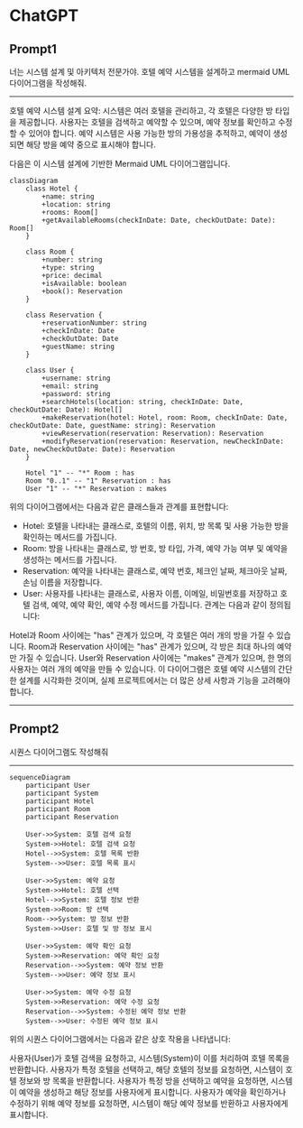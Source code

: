 # ChatGPT

## Prompt1 
너는 시스템 설계 및 아키텍처 전문가야. 호텔 예약 시스템을 설계하고 mermaid UML 다이어그램을 작성해줘.

---

호텔 예약 시스템 설계 요약:
시스템은 여러 호텔을 관리하고, 각 호텔은 다양한 방 타입을 제공합니다.
사용자는 호텔을 검색하고 예약할 수 있으며, 예약 정보를 확인하고 수정할 수 있어야 합니다.
예약 시스템은 사용 가능한 방의 가용성을 추적하고, 예약이 생성되면 해당 방을 예약 중으로 표시해야 합니다.


다음은 이 시스템 설계에 기반한 Mermaid UML 다이어그램입니다.

```mermaid
classDiagram
    class Hotel {
        +name: string
        +location: string
        +rooms: Room[]
        +getAvailableRooms(checkInDate: Date, checkOutDate: Date): Room[]
    }

    class Room {
        +number: string
        +type: string
        +price: decimal
        +isAvailable: boolean
        +book(): Reservation
    }

    class Reservation {
        +reservationNumber: string
        +checkInDate: Date
        +checkOutDate: Date
        +guestName: string
    }

    class User {
        +username: string
        +email: string
        +password: string
        +searchHotels(location: string, checkInDate: Date, checkOutDate: Date): Hotel[]
        +makeReservation(hotel: Hotel, room: Room, checkInDate: Date, checkOutDate: Date, guestName: string): Reservation
        +viewReservation(reservation: Reservation): Reservation
        +modifyReservation(reservation: Reservation, newCheckInDate: Date, newCheckOutDate: Date): Reservation
    }

    Hotel "1" -- "*" Room : has
    Room "0..1" -- "1" Reservation : has
    User "1" -- "*" Reservation : makes

```

위의 다이어그램에서는 다음과 같은 클래스들과 관계를 표현합니다:

- Hotel: 호텔을 나타내는 클래스로, 호텔의 이름, 위치, 방 목록 및 사용 가능한 방을 확인하는 메서드를 가집니다.
- Room: 방을 나타내는 클래스로, 방 번호, 방 타입, 가격, 예약 가능 여부 및 예약을 생성하는 메서드를 가집니다.
- Reservation: 예약을 나타내는 클래스로, 예약 번호, 체크인 날짜, 체크아웃 날짜, 손님 이름을 저장합니다.
- User: 사용자를 나타내는 클래스로, 사용자 이름, 이메일, 비밀번호를 저장하고 호텔 검색, 예약, 예약 확인, 예약 수정 메서드를 가집니다.
관계는 다음과 같이 정의됩니다:

Hotel과 Room 사이에는 "has" 관계가 있으며, 각 호텔은 여러 개의 방을 가질 수 있습니다.
Room과 Reservation 사이에는 "has" 관계가 있으며, 각 방은 최대 하나의 예약만 가질 수 있습니다.
User와 Reservation 사이에는 "makes" 관계가 있으며, 한 명의 사용자는 여러 개의 예약을 만들 수 있습니다.
이 다이어그램은 호텔 예약 시스템의 간단한 설계를 시각화한 것이며, 실제 프로젝트에서는 더 많은 상세 사항과 기능을 고려해야 합니다.

---

## Prompt2 
시퀀스 다이어그램도 작성해줘

---

```mermaid
sequenceDiagram
    participant User
    participant System
    participant Hotel
    participant Room
    participant Reservation

    User->>System: 호텔 검색 요청
    System->>Hotel: 호텔 검색 요청
    Hotel-->>System: 호텔 목록 반환
    System-->>User: 호텔 목록 표시

    User->>System: 예약 요청
    System->>Hotel: 호텔 선택
    Hotel-->>System: 호텔 정보 반환
    System->>Room: 방 선택
    Room-->>System: 방 정보 반환
    System->>User: 호텔 및 방 정보 표시

    User->>System: 예약 확인 요청
    System->>Reservation: 예약 확인 요청
    Reservation-->>System: 예약 정보 반환
    System-->>User: 예약 정보 표시

    User->>System: 예약 수정 요청
    System->>Reservation: 예약 수정 요청
    Reservation-->>System: 수정된 예약 정보 반환
    System-->>User: 수정된 예약 정보 표시
```
위의 시퀀스 다이어그램에서는 다음과 같은 상호 작용을 나타냅니다:

사용자(User)가 호텔 검색을 요청하고, 시스템(System)이 이를 처리하여 호텔 목록을 반환합니다.
사용자가 특정 호텔을 선택하고, 해당 호텔의 정보를 요청하면, 시스템이 호텔 정보와 방 목록을 반환합니다.
사용자가 특정 방을 선택하고 예약을 요청하면, 시스템이 예약을 생성하고 해당 정보를 사용자에게 표시합니다.
사용자가 예약을 확인하거나 수정하기 위해 예약 정보를 요청하면, 시스템이 해당 예약 정보를 반환하고 사용자에게 표시합니다.

